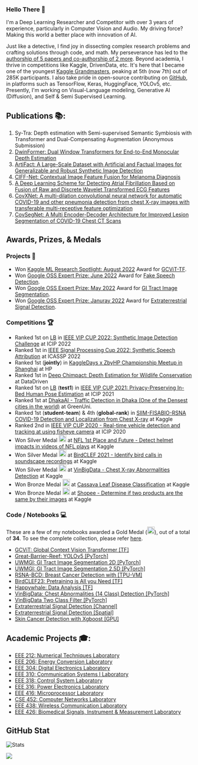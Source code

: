 ### Hello There 👋
I'm a Deep Learning Researcher and Competitor with over 3 years of experience, particularly in Computer Vision and Audio. My driving force? Making this world a better place with innovation of AI.

Just like a detective, I find joy in dissecting complex research problems and crafting solutions through code, and math. My perseverance has led to the [authorship of 5 papers and co-authorship of 2 more](https://scholar.google.com/citations?user=zrxJCYIAAAAJ). Beyond academia, I thrive in competitions like Kaggle, DrivenData, etc. It's here that I became one of the youngest [Kaggle Grandmasters](https://kaggle.com/awsaf49), peaking at 5th (now 7th) out of 285K participants. I also take pride in open-source contributing on [GitHub](https://github.com/awsaf49), in platforms such as TensorFlow, Keras, HuggingFace, YOLOv5, etc. Presently, I'm working on Visual-Language modeling, Generative AI (Diffusion), and Self & Semi Supervised Learning.

## Publications 📚:
1. Sy-Tra: Depth estimation with Semi-supervised Semantic Symbiosis with Transformer and Dual-Compensating Augmentation (Anonymous Submission)
1. [DwinFormer: Dual Window Transformers for End-to-End Monocular Depth Estimation](https://arxiv.org/abs/2303.02968)
1. [ArtiFact: A Large-Scale Dataset with Artificial and Factual Images for Generalizable and Robust Synthetic Image Detection](https://arxiv.org/abs/2302.11970)
1. [CIFF-Net: Contextual Image Feature Fusion for Melanoma Diagnosis](https://arxiv.org/pdf/2303.03672)
3. [A Deep Learning Scheme for Detecting Atrial Fibrillation Based on Fusion of Raw and Discrete Wavelet Transformed ECG Features](https://ieeexplore.ieee.org/abstract/document/9870829/)
4. [CovXNet: A multi-dilation convolutional neural network for automatic COVID-19 and other pneumonia detection from chest X-ray images with transferable multi-receptive feature optimization](https://www.sciencedirect.com/science/article/abs/pii/S0010482520302250#!)
5. [CovSegNet: A Multi Encoder-Decoder Architecture for Improved Lesion Segmentation of COVID-19 Chest CT Scans](https://ieeexplore.ieee.org/document/9378789)

## Awards, Prizes, & Medals

### Projects 💼
* Won [Kaggle ML Research Spotlight: August 2022](https://www.kaggle.com/discussions/general/349817) Award for [GCViT-TF](https://www.kaggle.com/code/awsaf49/gcvit-global-context-vision-transformer/notebook).
* Won [Google OSS Expert Prize: June 2022](https://www.kaggle.com/google-oss-expert-prize-winners) Award for [Fake Speech Detection](https://www.kaggle.com/code/awsaf49/fake-speech-detection-conformer-tf/).
* Won [Google OSS Expert Prize: May 2022](https://www.kaggle.com/google-oss-expert-prize-winners) Award for [GI Tract Image Segmentation](https://www.kaggle.com/code/awsaf49/uwmgi-transunet-2-5d-train-tf).
* Won [Google OSS Expert Prize: Januray 2022](https://www.kaggle.com/google-oss-expert-prize-winners) Award for [Extraterrestrial Signal Detection](https://www.kaggle.com/code/awsaf49/seti-bl-tf-starter-tpu/notebook).

### Competitions 🏆
* Ranked 1st on [LB](https://www.flickr.com/photos/196917181@N04/52490008351/in/dateposted-public/) in [IEEE VIP CUP 2022: Synthetic Image Detection Challenge](https://grip-unina.github.io/vipcup2022/) at ICIP 2022
* Ranked 1st in [IEEE Signal Processing Cup 2022: Synthetic Speech Attribution](https://signalprocessingsociety.org/community-involvement/ieee-signal-processing-cup-2022) at ICASSP 2022
* Ranked 1st (**jointly**) in [KaggleDays x ZbyHP Championship Meetup in Shanghai](https://www.kaggle.com/c/dont-stop-until-you-drop/leaderboard) at HP
* Ranked 1st in [Deep Chimpact: Depth Estimation for Wildlife Conservation](https://www.drivendata.org/competitions/82/competition-wildlife-video-depth-estimation) at DataDriven
* Ranked 1st on [LB](https://flic.kr/p/2oEfdGF) (**test1**) in [IEEE VIP CUP 2021: Privacy-Preserving In-Bed Human Pose Estimation](https://web.northeastern.edu/ostadabbas/2021/05/06/vip-cup-2021/) at ICIP 2021
* Ranked 1st  at [DhakaAI - Traffic Detection in Dhaka (One of the Densest cities in the world)](https://www.facebook.com/dhaka.ai.bd/posts/194411675415466?__cft__[0]=AZX9wHwmbXrq2dxLojeHeOF1FQFFUHh0JUG7zVSsDhEWR58jsloLXOYChHXxbVVdfLBC6DSnNGZYUryAocbYnMGmH8fGFtI-aCRwyGIzq1vPcRaZiy2GZqK_VdO4CVGlLo53VKCp1vsvT5XkMQ0L7uZu&__tn__=%2CO%2CP-R) at GreenUni.
* Ranked 1st (**student-team**) & 4th (**global-rank**) in [SIIM-FISABIO-RSNA COVID-19 Detection and Localization from Chest X-ray](https://www.kaggle.com/c/siim-covid19-detection/leaderboard) at Kaggle
* Ranked 2nd in [IEEE VIP CUP 2020 - Real-time vehicle detection and tracking at using fisheye camera](https://signalprocessingsociety.org/community-involvement/vip-cup-2020-icip-2020) at ICIP 2020
* Won Silver Medal <img src="https://www.kaggle.com/static/images/medals/competitions/silverl@1x.png" width="20" height="20"/> at [NFL 1st Place and Future - Detect helmet impacts in videos of NFL plays](https://www.kaggle.com/c/nfl-impact-detection/leaderboard) at Kaggle
* Won Silver Medal <img src="https://www.kaggle.com/static/images/medals/competitions/silverl@1x.png" width="20" height="20"/> at [BirdCLEF 2021 - Identify bird calls in soundscape recordings](https://www.kaggle.com/c/birdclef-2021/leaderboard) at Kaggle
* Won Silver Medal <img src="https://www.kaggle.com/static/images/medals/competitions/silverl@1x.png" width="20" height="20"/> at [VinBigData - Chest X-ray Abnormalities Detection](https://www.kaggle.com/c/vinbigdata-chest-xray-abnormalities-detection/leaderboard) at Kaggle
* Won Bronze Medal <img src="https://www.kaggle.com/static/images/medals/competitions/bronzel@1x.png" width="20" height="20"/> at [Cassava Leaf Disease Classification](https://www.kaggle.com/competitions/cassava-leaf-disease-classification/leaderboard) at Kaggle
* Won Bronze Medal <img src="https://www.kaggle.com/static/images/medals/competitions/bronzel@1x.png" width="20" height="20"/> at [Shopee - Determine if two products are the same by their images](https://www.kaggle.com/competitions/shopee-product-matching/leaderboard) at Kaggle


### Code / Notebooks 💻
These are a few of my notebooks awarded a Gold Medal (<img src="https://www.kaggle.com/static/images/medals/competitions/goldl@1x.png" width="20" height="20"/>), out of a total of **34**. To see the complete collection, please refer [here](https://www.kaggle.com/awsaf49/code).
* [GCViT: Global Context Vision Transformer [TF]](https://www.kaggle.com/code/awsaf49/gcvit-global-context-vision-transforme) 
* [Great-Barrier-Reef: YOLOv5 [PyTorch]](https://www.kaggle.com/code/awsaf49/great-barrier-reef-yolov5-train) 
* [UWMGI: GI Tract Image Segmentation 2D [PyTorch]](https://www.kaggle.com/code/awsaf49/uwmgi-unet-train-pytorch) 
* [UWMGI: GI Tract Image Segmentation 2.5D [PyTorch]](https://www.kaggle.com/code/awsaf49/uwmgi-2-5d-train-pytorch) 
* [RSNA-BCD: Breast Cancer Detection with [TPU-VM]](https://www.kaggle.com/code/awsaf49/rsna-bcd-efficientnet-tf-tpu-1vm-train) 
* [BirdCLEF23: Pretraining is All you Need [TF]](https://www.kaggle.com/code/awsaf49/birdclef23-pretraining-is-all-you-need-train/) 
* [Happywhale: Data Analysis [TF]](https://www.kaggle.com/code/awsaf49/happywhale-data-distribution) 
* [VinBigData: Chest Abnormalities (14 Class) Detection [PyTorch]](https://www.kaggle.com/awsaf49/vinbigdata-cxr-ad-yolov5-14-class-train)  
* [VinBigData Two Class Filter [PyTorch]](https://www.kaggle.com/awsaf49/vinbigdata-2-class-filter)  
* [Extraterrestrial Signal Detection [Channel]](https://www.kaggle.com/awsaf49/seti-bl-tf-starter-tpu) 
* [Extraterrestrial Signal Detection [Spatial]](https://www.kaggle.com/awsaf49/seti-bl-spatial-info-tf-tpu)
* [Skin Cancer Detection with Xgboost [GPU]](https://www.kaggle.com/awsaf49/xgboost-tabular-data-ml-cv-85-lb-787) 

## Academic Projects 🎓:
* [EEE 212: Numerical Techniques Laboratory](https://github.com/awsaf49/eee212-numerical-techniques)
* [EEE 206: Energy Conversion Laboratory](https://github.com/awsaf49/eee206-energy-conversion-lab)
* [EEE 304: Digital Electronics Laboratory](https://github.com/awsaf49/eee304-digital-electronics-lab)
* [EEE 310: Communication Systems I Laboratory](https://github.com/awsaf49/eee310-communication-systems-i)
* [EEE 318: Control System Laboratory](https://github.com/awsaf49/eee318-control-system-lab)
* [EEE 316: Power Electronics Laboratory](https://github.com/awsaf49/eee316-power-electronics-lab)
* [EEE 416: Microprocessor Laboratory](https://github.com/awsaf49/eee416-microprocessor-lab)
* [CSE 452: Computer Networks Laboratory](https://github.com/awsaf49/cse452-computer-networks)
* [EEE 438: Wireless Communication Laboratory](https://github.com/awsaf49/eee438-wireless-comm-lab)
* [EEE 426: Biomedical Signals, Instrument & Measurement Laboratory](https://github.com/awsaf49/eee426-bme)

<!-- ### Kaggle Stats 📐: 
![awsaf49](https://road-to-kaggle-grandmaster.vercel.app/api/simple/awsaf49)
<p align="center">
  <img src="https://road-to-kaggle-grandmaster.vercel.app/api/badges/awsaf49/competition/light" />
  <img src="https://road-to-kaggle-grandmaster.vercel.app/api/badges/awsaf49/dataset/light" />
  <img src="https://road-to-kaggle-grandmaster.vercel.app/api/badges/awsaf49/notebook/light" />
  <img src="https://road-to-kaggle-grandmaster.vercel.app/api/badges/awsaf49/discussion/light" />
</p> -->

## GitHub Stat
![Stats](https://github-readme-stats.vercel.app/api?username=awsaf49&show_icons=true&theme=radical)

[![](https://visitcount.itsvg.in/api?id=awsaf49&label=Profile%20Views&color=1&icon=6&pretty=true)](https://visitcount.itsvg.in)

<!-- ### Github Activity 🤝:
![Awsaf's github activity graph](https://activity-graph.herokuapp.com/graph?username=awsaf49&theme=github_dark) -->


